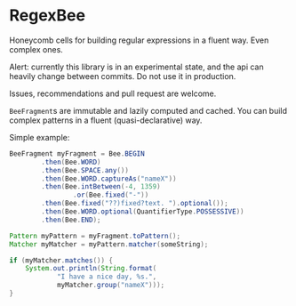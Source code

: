 # RegexBee

Honeycomb cells for building regular expressions in a fluent way.
Even complex ones.

Alert: currently this library is in an experimental state,
and the api can heavily change between commits.
Do not use it in production.

Issues, recommendations and pull request are welcome.

`BeeFragment`s are immutable and lazily computed and cached.
You can build complex patterns in a fluent (quasi-declarative) way.

Simple example:

```java
BeeFragment myFragment = Bee.BEGIN
        .then(Bee.WORD)
        .then(Bee.SPACE.any())
        .then(Bee.WORD.captureAs("nameX"))
        .then(Bee.intBetween(-4, 1359)
                .or(Bee.fixed("-"))
        .then(Bee.fixed("??)fixed?text. ").optional());
        .then(Bee.WORD.optional(QuantifierType.POSSESSIVE))
        .then(Bee.END);

Pattern myPattern = myFragment.toPattern();
Matcher myMatcher = myPattern.matcher(someString);

if (myMatcher.matches()) {
    System.out.println(String.format(
            "I have a nice day, %s.",
            myMatcher.group("nameX")));
}
```